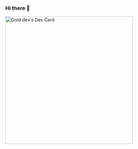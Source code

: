 ### Hi there 👋

<!--
**Gold-Dev726/Gold-Dev726** is a ✨ _special_ ✨ repository because its `README.md` (this file) appears on your GitHub profile.

Here are some ideas to get you started:

- 🔭 I’m currently working on ...
- 🌱 I’m currently learning ...
- 👯 I’m looking to collaborate on ...
- 🤔 I’m looking for help with ...
- 💬 Ask me about ...
- 📫 How to reach me: ...
- 😄 Pronouns: ...
- ⚡ Fun fact: ...
-->
<a href="https://app.daily.dev/goldendev726"><img src="https://api.daily.dev/devcards/435dbae4b9ba4edb97ff79d2a035bb4d.png?r=xwd" width="400" alt="Gold dev's Dev Card"/></a>
